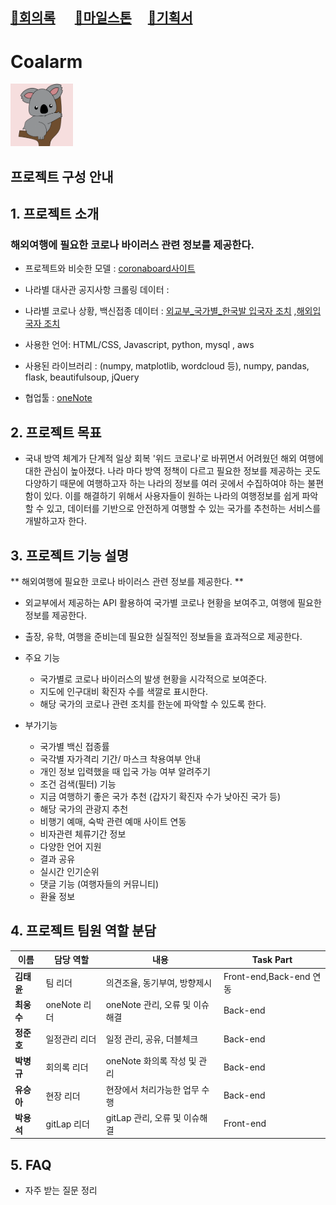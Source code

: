 ## [🔗회의록](https://yeardream-gitlab.elice.io/yeardream-project/project-6/coalarm/-/wikis/home#coalarm-%ED%9A%8C%EC%9D%98%EB%A1%9D) &emsp; [🥌마일스톤](https://yeardream-gitlab.elice.io/yeardream-project/project-6/coalarm/-/milestones)&emsp; [📑기획서](https://yeardream-gitlab.elice.io/yeardream-project/project-6/project-template)

# Coalarm
  
<img src="./logo.png" width="100px" height="100px" title="Github_Logo"/>


## 프로젝트 구성 안내

## 1. 프로젝트 소개
### 해외여행에 필요한 코로나 바이러스 관련 정보를 제공한다.
* 프로젝트와 비슷한 모델 : [coronaboard사이트](https://coronaboard.kr/)

* 나라별 대사관 공지사항 크롤링 데이터 : 

* 나라별 코로나 상황, 백신접종 데이터 : [외교부_국가별_한국발 입국자 조치](https://www.data.go.kr/data/15085787/openapi.do) ,[해외입국자 조치](https://www.data.go.kr/data/15085787/openapi.do)

* 사용한 언어: HTML/CSS, Javascript, python, mysql , aws 

* 사용된 라이브러리 : (numpy, matplotlib, wordcloud 등), numpy, pandas, flask, beautifulsoup, jQuery

* 협업툴 : [oneNote](https://1drv.ms/u/s!AvpSXISNxRLLhBWCvTHyI14K5ZAr?e=2FBl2U)

## 2. 프로젝트 목표
  - 국내 방역 체계가 단계적 일상 회복 '위드 코로나'로 바뀌면서 어려웠던 해외 여행에 대한 관심이 높아졌다. 나라 마다 방역 정책이 다르고 필요한 정보를 제공하는 곳도 다양하기 때문에 여행하고자 하는 나라의 정보를 여러 곳에서 수집하여야 하는 불편함이 있다. 이를 해결하기 위해서 사용자들이 원하는 나라의 여행정보를 쉽게 파악할 수 있고, 데이터를 기반으로 안전하게 여행할 수 있는 국가를 추천하는 서비스를 개발하고자 한다.


## 3. 프로젝트 기능 설명

** 해외여행에 필요한 코로나 바이러스 관련 정보를 제공한다. **

* 외교부에서 제공하는 API 활용하여 국가별 코로나 현황을 보여주고, 여행에 필요한 정보를 제공한다.

* 출장, 유학, 여행을 준비는데 필요한 실질적인 정보들을 효과적으로 제공한다.

* 주요 기능
    - 국가별로 코로나 바이러스의 발생 현황을 시각적으로 보여준다.
    - 지도에 인구대비 확진자 수를 색깔로 표시한다.
    - 해당 국가의 코로나 관련 조치를 한눈에 파악할 수 있도록 한다.
* 부가기능
    - 국가별 백신 접종률
    - 국각별 자가격리 기간/ 마스크 착용여부 안내
    - 개인 정보 입력했을 때 입국 가능 여부 알려주기
    - 조건 검색(필터) 기능
    - 지금 여행하기 좋은 국가 추천 (갑자기 확진자 수가 낮아진 국가 등)
    - 해당 국가의 관광지 추천
    - 비행기 예매, 숙박 관련 예매 사이트 연동
    - 비자관련 체류기간 정보
    - 다양한 언어 지원
    - 결과 공유
    - 실시간 인기순위
    - 댓글 기능 (여행자들의 커뮤니티)
    - 환율 정보



## 4. 프로젝트 팀원 역할 분담
| 이름    | 담당 역할         | 내용                            |  Task Part|
| ------ | ------            | -----                           | ------    |
| **김태윤**  | 팀 리더           | 의견조율, 동기부여, 방향제시      | Front-end,Back-end 연동 |
| **최웅수**  | oneNote 리더     |  oneNote 관리, 오류 및 이슈해결  | Back-end |
| **정준호**  | 일정관리 리더      |  일정 관리, 공유, 더블체크       | Back-end  |
| **박병규**  | 회의록 리더        |  oneNote 화의록 작성 및 관리     | Back-end  |
| **유승아**  | 현장 리더          |  현장에서 처리가능한 업무 수행    | Back-end  |
| **박용석**  | gitLap 리더        | gitLap 관리, 오류 및 이슈해결    | Front-end |


## 5. FAQ
  - 자주 받는 질문 정리
